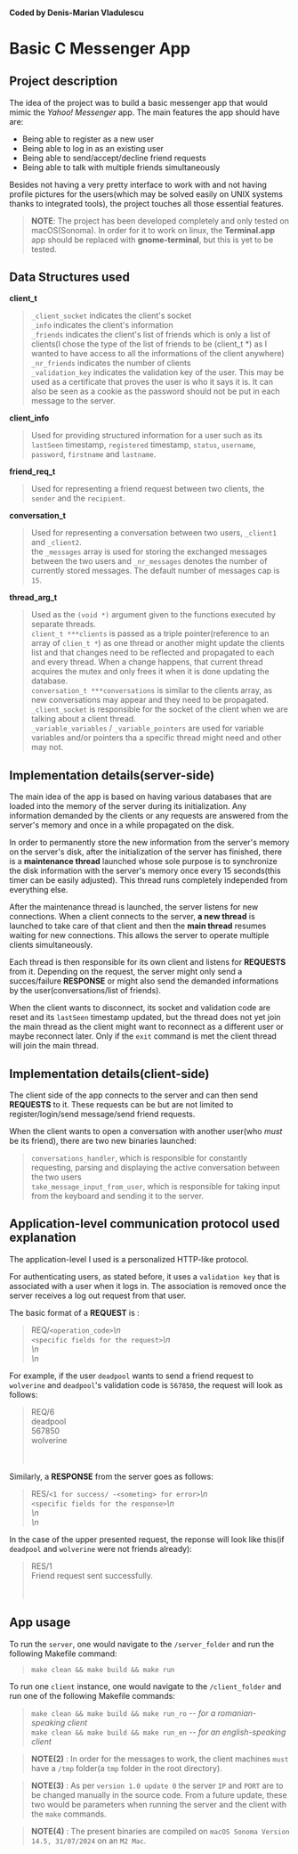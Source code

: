 #### Coded by Denis-Marian Vladulescu

# Basic C Messenger App

## Project description

The idea of the project was to build a basic messenger app that would mimic the *Yahoo! Messenger* app. The main features the app should have are:
- Being able to register as a new user
- Being able to log in as an existing user
- Being able to send/accept/decline friend requests
- Being able to talk with multiple friends simultaneously

Besides not having a very pretty interface to work with and not having profile pictures for the users(which may be solved easily on UNIX systems thanks to integrated tools), the project touches all those essential features.

> **NOTE**: The project has been developed completely and only tested on macOS(Sonoma). In order for it to work on linux, the **Terminal.app** app should be replaced with **gnome-terminal**, but this is yet to be tested.

## Data Structures used

**client_t**
> `_client_socket` indicates the client's socket\
> `_info` indicates the client's information\
> `_friends` indicates the client's list of friends which is only a list of clients(I chose the type of the list of friends to be (client_t *) as I wanted to have access to all the informations of the client anywhere)\
> `_nr_friends` indicates the number of clients\
> `_validation_key` indicates the validation key of the user. This may be used as a certificate that proves the user is who it says it is. It can also be seen as a cookie as the password should not be put in each message to the server.

**client_info**
> Used for providing structured information for a user such as its `lastSeen` timestamp, `registered` timestamp, `status`, `username`, `password`, `firstname` and `lastname`.

**friend_req_t**
> Used for representing a friend request between two clients, the `sender` and the `recipient`.

**conversation_t**
> Used for representing a conversation between two users, `_client1` and `_client2`.\
> the `_messages` array is used for storing the exchanged messages between the two users and `_nr_messages` denotes the number of currently stored messages. The default number of messages cap is `15`.

**thread_arg_t**
> Used as the `(void *)` argument given to the functions executed by separate threads.\
> `client_t ***clients` is passed as a triple pointer(reference to an array of `clien_t *`) as one thread or another might update the clients list and that changes need to be reflected and propagated to each and every thread. When a change happens, that current thread acquires the mutex and only frees it when it is done updating the database.\
> `conversation_t ***conversations` is similar to the clients array, as new conversations may appear and they need to be propagated.\
> `_client_socket` is responsible for the socket of the client when we are talking about a client thread.\
> `_variable_variables` / `_variable_pointers` are used for variable variables and/or pointers tha a specific thread might need and other may not.


## Implementation details(server-side)

The main idea of the app is based on having various databases that are loaded into the memory of the server during its initialization. Any information demanded by the clients or any requests are answered from the server's memory and once in a while propagated on the disk.

In order to permanently store the new information from the server's memory on the server's disk, after the initialization of the server has finished, there is a **maintenance thread** launched whose sole purpose is to synchronize the disk information with the server's memory once every 15 seconds(this timer can be easily adjusted). This thread runs completely independed from everything else.

After the maintenance thread is launched, the server listens for new connections. When a client connects to the server, **a new thread** is launched to take care of that client and then the **main thread** resumes waiting for new connections. This allows the server to operate multiple clients simultaneously.

Each thread is then responsible for its own client and listens for **REQUESTS** from it. Depending on the request, the server might only send a succes/failure **RESPONSE** or might also send the demanded informations by the user(conversations/list of friends).

When the client wants to disconnect, its socket and validation code are reset and its `lastSeen` timestamp updated, but the thread does not yet join the main thread as the client might want to reconnect as a different user or maybe reconnect later. Only if the `exit` command is met the client thread will join the main thread.


## Implementation details(client-side)

The client side of the app connects to the server and can then send **REQUESTS** to it. These requests can be but are not limited to register/login/send message/send friend requests.

When the client wants to open a conversation with another user(who *must* be its friend), there are two new binaries launched:
> `conversations_handler`, which is responsible for constantly requesting, parsing and displaying the active conversation between the two users\
> `take_message_input_from_user`, which is responsible for taking input from the keyboard and sending it to the server.


## Application-level communication protocol used explanation

The application-level I used is a personalized HTTP-like protocol.

For authenticating users, as stated before, it uses a `validation key` that is associated with a user when it logs in. The association is removed once the server receives a log out request from that user.

The basic format of a **REQUEST** is :
> REQ/`<operation_code>`*\n*\
> `<specific fields for the request>`*\n*\
> *\n*\
> *\n*

For example, if the user `deadpool` wants to send a friend request to `wolverine` and `deadpool`'s validation code is `567850`, the request will look as follows:

> REQ/6\
> deadpool\
> 567850\
> wolverine\
> ‎ \
> ‎ 

Similarly, a **RESPONSE** from the server goes as follows:
> RES/`<1 for success/ -<someting> for error>`*\n*\
> `<specific fields for the response>`*\n*\
> *\n*\
> *\n*

In the case of the upper presented request, the reponse will look like this(if `deadpool` and `wolverine` were not friends already):

> RES/1\
> Friend request sent successfully.\
> ‎ \
> ‎ 

## App usage

To run the `server`, one would navigate to the `/server_folder` and run the following Makefile command:

> `make clean && make build && make run`

To run one `client` instance, one would navigate to the `/client_folder` and run one of the following Makefile commands:

> `make clean && make build && make run_ro` *-- for a romanian-speaking client*\
> `make clean && make build && make run_en` *-- for an english-speaking client*

> **NOTE(2)** : In order for the messages to work, the client machines `must` have a `/tmp` folder(a `tmp` folder in the root directory).

> **NOTE(3)** : As per `version 1.0 update 0` the server `IP` and `PORT` are to be changed manually in the source code. From a future update, these two would be parameters when running the server and the client with the `make` commands.

> **NOTE(4)** : The present binaries are compiled on `macOS Sonoma Version 14.5, 31/07/2024` on an `M2 Mac`.